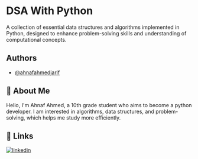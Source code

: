 
# DSA With Python

A collection of essential data structures and algorithms implemented in Python, designed to enhance problem-solving skills and understanding of computational concepts.

## Authors

- [@ahnafahmedjarif](https://github.com/ahnafahmedjarif)


## 🚀 About Me
Hello, I'm Ahnaf Ahmed, a 10th grade student who aims to become a python developer. I am interested in algorithms, data structures, and problem-solving, which helps me study more efficiently.


## 🔗 Links

[![linkedin](https://img.shields.io/badge/linkedin-0A66C2?style=for-the-badge&logo=linkedin&logoColor=white)](https://www.linkedin.com/in/ahnaf-ahmed-950a40294/)



